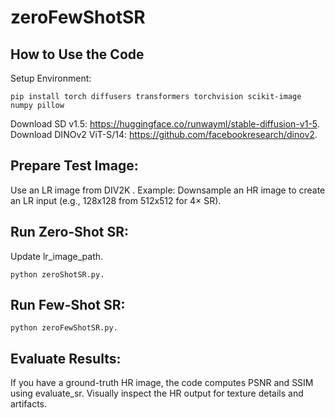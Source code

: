 # zeroFewShotSR


## How to Use the Code
Setup Environment:
```
pip install torch diffusers transformers torchvision scikit-image numpy pillow
```
Download SD v1.5: https://huggingface.co/runwayml/stable-diffusion-v1-5.
Download DINOv2 ViT-S/14: https://github.com/facebookresearch/dinov2.

## Prepare Test Image:
Use an LR image from DIV2K .
Example: Downsample an HR image to create an LR input (e.g., 128x128 from 512x512 for 4× SR).

## Run Zero-Shot SR:
Update lr_image_path.
```
python zeroShotSR.py.
```

## Run Few-Shot SR: 
```
python zeroFewShotSR.py.
```

## Evaluate Results:
If you have a ground-truth HR image, the code computes PSNR and SSIM using evaluate_sr.
Visually inspect the HR output for texture details and artifacts.
